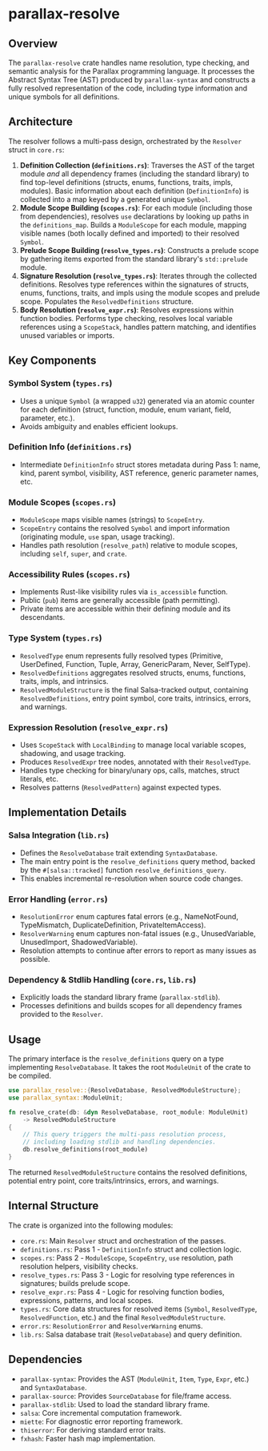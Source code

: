 # parallax-resolve

## Overview

The `parallax-resolve` crate handles name resolution, type checking, and semantic analysis for the Parallax programming language. It processes the Abstract Syntax Tree (AST) produced by `parallax-syntax` and constructs a fully resolved representation of the code, including type information and unique symbols for all definitions.

## Architecture

The resolver follows a multi-pass design, orchestrated by the `Resolver` struct in `core.rs`:

1.  **Definition Collection (`definitions.rs`)**: Traverses the AST of the target module *and* all dependency frames (including the standard library) to find top-level definitions (structs, enums, functions, traits, impls, modules). Basic information about each definition (`DefinitionInfo`) is collected into a map keyed by a generated unique `Symbol`.
2.  **Module Scope Building (`scopes.rs`)**: For each module (including those from dependencies), resolves `use` declarations by looking up paths in the `definitions_map`. Builds a `ModuleScope` for each module, mapping visible names (both locally defined and imported) to their resolved `Symbol`.
3.  **Prelude Scope Building (`resolve_types.rs`)**: Constructs a prelude scope by gathering items exported from the standard library's `std::prelude` module.
4.  **Signature Resolution (`resolve_types.rs`)**: Iterates through the collected definitions. Resolves type references within the signatures of structs, enums, functions, traits, and impls using the module scopes and prelude scope. Populates the `ResolvedDefinitions` structure.
5.  **Body Resolution (`resolve_expr.rs`)**: Resolves expressions within function bodies. Performs type checking, resolves local variable references using a `ScopeStack`, handles pattern matching, and identifies unused variables or imports.

## Key Components

### Symbol System (`types.rs`)

- Uses a unique `Symbol` (a wrapped `u32`) generated via an atomic counter for each definition (struct, function, module, enum variant, field, parameter, etc.).
- Avoids ambiguity and enables efficient lookups.

### Definition Info (`definitions.rs`)

- Intermediate `DefinitionInfo` struct stores metadata during Pass 1: name, kind, parent symbol, visibility, AST reference, generic parameter names, etc.

### Module Scopes (`scopes.rs`)

- `ModuleScope` maps visible names (strings) to `ScopeEntry`.
- `ScopeEntry` contains the resolved `Symbol` and import information (originating module, `use` span, usage tracking).
- Handles path resolution (`resolve_path`) relative to module scopes, including `self`, `super`, and `crate`.

### Accessibility Rules (`scopes.rs`)

- Implements Rust-like visibility rules via `is_accessible` function.
- Public (`pub`) items are generally accessible (path permitting).
- Private items are accessible within their defining module and its descendants.

### Type System (`types.rs`)

- `ResolvedType` enum represents fully resolved types (Primitive, UserDefined, Function, Tuple, Array, GenericParam, Never, SelfType).
- `ResolvedDefinitions` aggregates resolved structs, enums, functions, traits, impls, and intrinsics.
- `ResolvedModuleStructure` is the final Salsa-tracked output, containing `ResolvedDefinitions`, entry point symbol, core traits, intrinsics, errors, and warnings.

### Expression Resolution (`resolve_expr.rs`)

- Uses `ScopeStack` with `LocalBinding` to manage local variable scopes, shadowing, and usage tracking.
- Produces `ResolvedExpr` tree nodes, annotated with their `ResolvedType`.
- Handles type checking for binary/unary ops, calls, matches, struct literals, etc.
- Resolves patterns (`ResolvedPattern`) against expected types.

## Implementation Details

### Salsa Integration (`lib.rs`)

- Defines the `ResolveDatabase` trait extending `SyntaxDatabase`.
- The main entry point is the `resolve_definitions` query method, backed by the `#[salsa::tracked]` function `resolve_definitions_query`.
- This enables incremental re-resolution when source code changes.

### Error Handling (`error.rs`)

- `ResolutionError` enum captures fatal errors (e.g., NameNotFound, TypeMismatch, DuplicateDefinition, PrivateItemAccess).
- `ResolverWarning` enum captures non-fatal issues (e.g., UnusedVariable, UnusedImport, ShadowedVariable).
- Resolution attempts to continue after errors to report as many issues as possible.

### Dependency & Stdlib Handling (`core.rs`, `lib.rs`)

- Explicitly loads the standard library frame (`parallax-stdlib`).
- Processes definitions and builds scopes for all dependency frames provided to the `Resolver`.

## Usage

The primary interface is the `resolve_definitions` query on a type implementing `ResolveDatabase`. It takes the root `ModuleUnit` of the crate to be compiled.

```rust
use parallax_resolve::{ResolveDatabase, ResolvedModuleStructure};
use parallax_syntax::ModuleUnit;

fn resolve_crate(db: &dyn ResolveDatabase, root_module: ModuleUnit)
    -> ResolvedModuleStructure
{
    // This query triggers the multi-pass resolution process,
    // including loading stdlib and handling dependencies.
    db.resolve_definitions(root_module)
}
```

The returned `ResolvedModuleStructure` contains the resolved definitions, potential entry point, core traits/intrinsics, errors, and warnings.

## Internal Structure

The crate is organized into the following modules:

- `core.rs`: Main `Resolver` struct and orchestration of the passes.
- `definitions.rs`: Pass 1 - `DefinitionInfo` struct and collection logic.
- `scopes.rs`: Pass 2 - `ModuleScope`, `ScopeEntry`, `use` resolution, path resolution helpers, visibility checks.
- `resolve_types.rs`: Pass 3 - Logic for resolving type references in signatures; builds prelude scope.
- `resolve_expr.rs`: Pass 4 - Logic for resolving function bodies, expressions, patterns, and local scopes.
- `types.rs`: Core data structures for resolved items (`Symbol`, `ResolvedType`, `ResolvedFunction`, etc.) and the final `ResolvedModuleStructure`.
- `error.rs`: `ResolutionError` and `ResolverWarning` enums.
- `lib.rs`: Salsa database trait (`ResolveDatabase`) and query definition.

## Dependencies

- `parallax-syntax`: Provides the AST (`ModuleUnit`, `Item`, `Type`, `Expr`, etc.) and `SyntaxDatabase`.
- `parallax-source`: Provides `SourceDatabase` for file/frame access.
- `parallax-stdlib`: Used to load the standard library frame.
- `salsa`: Core incremental computation framework.
- `miette`: For diagnostic error reporting framework.
- `thiserror`: For deriving standard error traits.
- `fxhash`: Faster hash map implementation.
